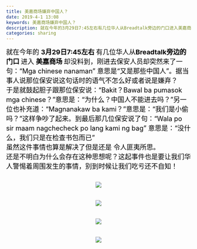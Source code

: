 ```yaml
---
title: 美嘉商场嫌弃中国人？
date: 2019-4-1 13:08
keywords: 美嘉商场嫌弃中国人？
description: 就在今年的3月29日7:45左右有几位华人从Breadtalk旁边的门口进入美嘉商场却没料到，刚进去保安人员却突然来了一句：“Mgachinesenanaman”意思是“又是那些中国人”。据当事人说那位保安说这句话时的语气不怎么好或者说是嫌
categories: sharing
---
```

<td class="t_f" id="postmessage_3363943">

<font size="4"><font color="#000000">就在今年的 <strong>3月29日7:45左右 </strong>有几位华人从<strong>Breadtalk旁边的门口 </strong>进入 <strong>美嘉商场 </strong>却没料到，</font></font><font color="#000"><font size="4">刚进去</font></font><font color="#000"><font size="4">保安人员却突然来了一句：“Mga chinese nanaman” 意思是“又是那些中国人”。据当事人说那位保安说这句话时的语气不怎么好或者说是嫌弃？</font></font><br/>
<font color="#000"><font size="4">于是就鼓起胆子跟那位保安说：“Bakit？Bawal ba pumasok mga chinese？”意思是：“为什么？中国人不能进去吗？”另一位也补充道：“Magnanakaw ba kami？”意思是：“我们是小偷吗？”这样争吵了起来。</font></font><font size="4"><font color="#000000">到最后那几位保安说了句：“Wala po sir maam nagchecheck po lang kami ng bag” 意思是：“没什么，我们只是在检查书包而已”</font></font><br/>
<font size="4"><font color="#000000">虽然这件事情也算是解决了但是还是 令人匪夷所思。</font></font><br/>
<font size="4"><font color="#000000">还是不明白为什么会存在这种思想呢？这起事件也是要让我们华人警惕着周围发生的事情，别到时候让我们吃亏还不自知！</font></font><br/>
<br/>
<div align="center">

<img aid="1127732" data-cf-modified-1eb27eafcdecca82a506f7be-="" file="data/attachment/forum/201904/01/130517zq5p9supvu5p2292.jpg.thumb.jpg" id="aimg_1127732" inpost="1" onclick="" onmouseover="" src="http://www.flw.ph/data/attachment/forum/201904/01/130517zq5p9supvu5p2292.jpg" style="cursor:pointer" zoomfile="data/attachment/forum/201904/01/130517zq5p9supvu5p2292.jpg"/>


</div><br/>
<br/>
<div align="center">

<img aid="1127733" data-cf-modified-1eb27eafcdecca82a506f7be-="" file="data/attachment/forum/201904/01/130520z86o4645wz8sl45c.jpg.thumb.jpg" id="aimg_1127733" inpost="1" onclick="" onmouseover="" src="http://www.flw.ph/data/attachment/forum/201904/01/130520z86o4645wz8sl45c.jpg" style="cursor:pointer" zoomfile="data/attachment/forum/201904/01/130520z86o4645wz8sl45c.jpg"/>


</div><br/>
<br/>
<div align="center">

<img aid="1127734" data-cf-modified-1eb27eafcdecca82a506f7be-="" file="data/attachment/forum/201904/01/130523qz66pwfxd5pjdzfl.jpg.thumb.jpg" id="aimg_1127734" inpost="1" onclick="" onmouseover="" src="http://www.flw.ph/data/attachment/forum/201904/01/130523qz66pwfxd5pjdzfl.jpg" style="cursor:pointer" zoomfile="data/attachment/forum/201904/01/130523qz66pwfxd5pjdzfl.jpg"/>


</div><br/>
<br/>
<div align="center">

<img aid="1127735" data-cf-modified-1eb27eafcdecca82a506f7be-="" file="data/attachment/forum/201904/01/130526u7cdg97e47573o8z.jpg.thumb.jpg" id="aimg_1127735" inpost="1" onclick="" onmouseover="" src="http://www.flw.ph/data/attachment/forum/201904/01/130526u7cdg97e47573o8z.jpg" style="cursor:pointer" zoomfile="data/attachment/forum/201904/01/130526u7cdg97e47573o8z.jpg"/>


</div><br/>
</td>
